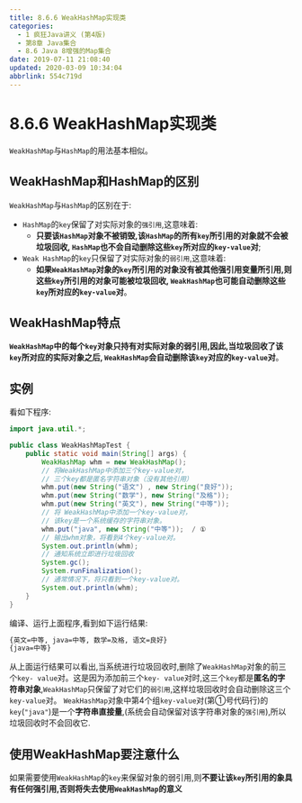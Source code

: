 ```yaml
---
title: 8.6.6 WeakHashMap实现类
categories: 
  - 1 疯狂Java讲义 (第4版)
  - 第8章 Java集合
  - 8.6 Java 8增强的Map集合
date: 2019-07-11 21:08:40
updated: 2020-03-09 10:34:04
abbrlink: 554c719d
---
```

# 8.6.6 WeakHashMap实现类
`WeakHashMap`与`HashMap`的用法基本相似。
## WeakHashMap和HashMap的区别
`WeakHashMap`与`HashMap`的区别在于:
- `HashMap`的`key`保留了对实际对象的`强引用`,这意味着:
  - **只要该`HashMap`对象不被销毁,该`HashMap`的所有`key`所引用的对象就不会被垃圾回收, `HashMap`也不会自动删除这些`key`所对应的`key-value`对**;
- `Weak HashMap`的`key`只保留了对实际对象的`弱引用`,这意味着:
  - **如果`WeakHashMap`对象的`key`所引用的对象没有被其他强引用变量所引用,则这些`key`所引用的对象可能被垃圾回收, `WeakHashMap`也可能自动删除这些`key`所对应的`key-value`对**。

## WeakHashMap特点
**`WeakHashMap`中的每个`key`对象只持有对实际对象的弱引用,因此,当垃圾回收了该`key`所对应的实际对象之后, `WeakHashMap`会自动删除该`key`对应的`key-value`对**。
## 实例
看如下程序:
```java
import java.util.*;

public class WeakHashMapTest {
    public static void main(String[] args) {
        WeakHashMap whm = new WeakHashMap();
        // 将WeakHashMap中添加三个key-value对，
        // 三个key都是匿名字符串对象（没有其他引用）
        whm.put(new String("语文") , new String("良好"));
        whm.put(new String("数学"), new String("及格"));
        whm.put(new String("英文"), new String("中等"));
        // 将 WeakHashMap中添加一个key-value对，
        // 该key是一个系统缓存的字符串对象。
        whm.put("java", new String("中等"));  / ①
        // 输出whm对象，将看到4个key-value对。
        System.out.println(whm);
        // 通知系统立即进行垃圾回收
        System.gc();
        System.runFinalization();
        // 通常情况下，将只看到一个key-value对。
        System.out.println(whm);
    }
}
```
编译、运行上面程序,看到如下运行结果:
```cmd
{英文=中等, java=中等, 数学=及格, 语文=良好}
{java=中等}
```
从上面运行结果可以看出,当系统进行垃圾回收时,删除了`WeakHashMap`对象的前三个`key- value`对。这是因为添加前三个`key- value`对时,这三个`key`都是**匿名的字符串对象**,`WeakHashMap`只保留了对它们的`弱引用`,这样垃圾回收时会自动删除这三个`key-value`对。
`WeakHashMap`对象中第4个组`key-value`对(第①号代码行)的`key`(`"java"`)是一个**字符串直接量**,(系统会自动保留对该字符串对象的`强引用`),所以垃圾回收时不会回收它.
## 使用WeakHashMap要注意什么
如果需要使用`WeakHashMap`的`key`来保留对象的弱引用,则**不要让该`key`所引用的象具有任何强引用,否则将失去使用`WeakHashMap`的意义**

